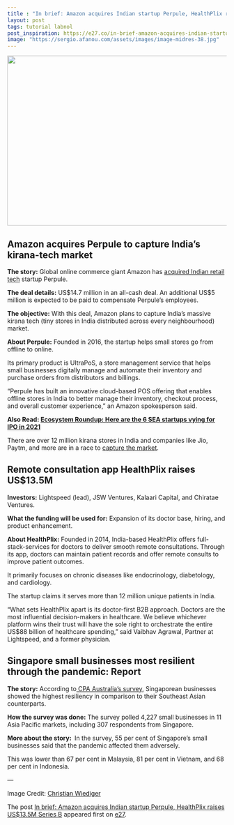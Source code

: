 ```yaml
---
title : "In brief: Amazon acquires Indian startup Perpule, HealthPlix raises US$13.5M Series B"
layout: post
tags: tutorial labnol
post_inspiration: https://e27.co/in-brief-amazon-acquires-indian-startup-perpule-healthplix-raises-us13-5m-series-b-20210331/
image: "https://sergio.afanou.com/assets/images/image-midres-38.jpg"
---
```


<img loading="lazy" class="size-full wp-image-412776 aligncenter" src="https://e27.co/wp-content/uploads/2021/03/Amazon.jpeg" alt="" width="690" height="390" />
<h2>Amazon acquires Perpule to capture India&#8217;s kirana-tech market</h2>
<p><strong>The story:</strong> Global online commerce giant Amazon has <a rel="follow" href="https://techcrunch.com/2021/03/30/amazon-acquires-indian-retail-startup-perpule/?utm_source=feedburner&amp;utm_medium=feed&amp;utm_campaign=Feed%3A+Techcrunch+%28TechCrunch%29">acquired Indian retail tech</a> startup Perpule.</p>
<p><strong>The deal details:</strong> US$14.7 million in an all-cash deal. An additional US$5 million is expected to be paid to compensate Perpule’s employees.</p>
<p><strong>The objective:</strong> With this deal, Amazon plans to capture India&#8217;s massive kirana tech (tiny stores in India distributed across every neighbourhood) market.</p>
<p><strong>About Perpule:</strong> Founded in 2016, the startup helps small stores go from offline to online.</p>
<p>Its primary product is UltraPoS, a store management service that helps small businesses digitally manage and automate their inventory and purchase orders from distributors and billings.</p>
<p>&#8220;Perpule has built an innovative cloud-based POS offering that enables offline stores in India to better manage their inventory, checkout process, and overall customer experience,&#8221; an Amazon spokesperson said.</p>
<p><strong>Also Read: <a rel="follow" href="https://e27.co/ecosystem-roundup-herere-the-6-sea-startups-vying-for-ipo-in-2021-20210329/">Ecosystem Roundup: Here are the 6 SEA startups vying for IPO in 2021</a></strong></p>
<p>There are over 12 million kirana stores in India and companies like Jio, Paytm, and more are in a race to <a rel="follow" href="https://www.bloombergquint.com/business/kirana-tech-the-next-stop-in-indias-tech-journey">capture the market</a>.</p>
<h2>Remote consultation app HealthPlix raises US$13.5M</h2>
<p><strong>Investors:</strong> Lightspeed (lead), JSW Ventures, Kalaari Capital, and Chiratae Ventures.</p>
<p><strong>What the funding will be used for:</strong> Expansion of its doctor base, hiring, and product enhancement.</p>
<p><strong>About HealthPlix:</strong> Founded in 2014, India-based HealthPlix offers full-stack-services for doctors to deliver smooth remote consultations. Through its app, doctors can maintain patient records and offer remote consults to improve patient outcomes.</p>
<p>It primarily focuses on chronic diseases like endocrinology, diabetology, and cardiology.</p>
<p>The startup claims it serves more than 12 million unique patients in India.</p>
<p>&#8220;What sets HealthPlix apart is its doctor-first B2B approach. Doctors are the most influential decision-makers in healthcare. We believe whichever platform wins their trust will have the sole right to orchestrate the entire US$88 billion of healthcare spending,&#8221; said Vaibhav Agrawal, Partner at Lightspeed, and a former physician.</p>
<h2>Singapore small businesses most resilient through the pandemic: Report</h2>
<p><strong>The story:</strong> According to<a rel="follow" href="https://finance.yahoo.com/finance/news/cpa-australia-singapores-small-businesses-010000923.html"> CPA Australia&#8217;s survey</a>, Singaporean businesses showed the highest resiliency in comparison to their Southeast Asian counterparts.</p>
<p><strong>How the survey was done:</strong> The survey polled 4,227 small businesses in 11 Asia Pacific markets, including 307 respondents from Singapore.</p>
<p><strong>More about the story: </strong> In the survey, 55 per cent of Singapore&#8217;s small businesses said that the pandemic affected them adversely.</p>
<p>This was lower than 67 per cent in Malaysia, 81 per cent in Vietnam, and 68 per cent in Indonesia.</p>
<p>&#8212;</p>
<p>Image Credit: <a class="_3XzpS _1ByhS _4kjHg _1O9Y0 _3l__V _1CBrG xLon9" rel="follow" href="https://unsplash.com/@christianw">Christian Wiediger</a></p>
<p>The post <a rel="nofollow" href="https://e27.co/in-brief-amazon-acquires-indian-startup-perpule-healthplix-raises-us13-5m-series-b-20210331/">In brief: Amazon acquires Indian startup Perpule, HealthPlix raises US$13.5M Series B</a> appeared first on <a rel="nofollow" href="https://e27.co">e27</a>.</p>
